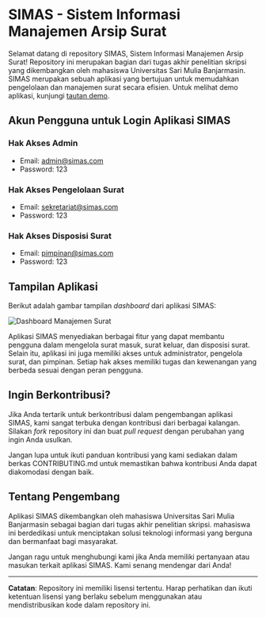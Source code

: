# SIMAS - Sistem Informasi Manajemen Arsip Surat

Selamat datang di repository SIMAS, Sistem Informasi Manajemen Arsip Surat! Repository ini merupakan bagian dari tugas akhir penelitian skripsi yang dikembangkan oleh mahasiswa Universitas Sari Mulia Banjarmasin. SIMAS merupakan sebuah aplikasi yang bertujuan untuk memudahkan pengelolaan dan manajemen surat secara efisien. Untuk melihat demo aplikasi, kunjungi [tautan demo](https://suratonlineku.000webhostapp.com/).

## Akun Pengguna untuk Login Aplikasi SIMAS

### Hak Akses Admin
- Email: admin@simas.com
- Password: 123

### Hak Akses Pengelolaan Surat
- Email: sekretariat@simas.com
- Password: 123

### Hak Akses Disposisi Surat
- Email: pimpinan@simas.com
- Password: 123

## Tampilan Aplikasi

Berikut adalah gambar tampilan *dashboard* dari aplikasi SIMAS:

![Dashboard Manajemen Surat](https://user-images.githubusercontent.com/77903323/190657216-ca40747d-3ff4-4924-8026-c72bb444bb38.png)

Aplikasi SIMAS menyediakan berbagai fitur yang dapat membantu pengguna dalam mengelola surat masuk, surat keluar, dan disposisi surat. Selain itu, aplikasi ini juga memiliki akses untuk administrator, pengelola surat, dan pimpinan. Setiap hak akses memiliki tugas dan kewenangan yang berbeda sesuai dengan peran pengguna.

## Ingin Berkontribusi?

Jika Anda tertarik untuk berkontribusi dalam pengembangan aplikasi SIMAS, kami sangat terbuka dengan kontribusi dari berbagai kalangan. Silakan *fork* repository ini dan buat *pull request* dengan perubahan yang ingin Anda usulkan.

Jangan lupa untuk ikuti panduan kontribusi yang kami sediakan dalam berkas CONTRIBUTING.md untuk memastikan bahwa kontribusi Anda dapat diakomodasi dengan baik.

## Tentang Pengembang

Aplikasi SIMAS dikembangkan oleh mahasiswa Universitas Sari Mulia Banjarmasin sebagai bagian dari tugas akhir penelitian skripsi. mahasiswa ini berdedikasi untuk menciptakan solusi teknologi informasi yang berguna dan bermanfaat bagi masyarakat.

Jangan ragu untuk menghubungi kami jika Anda memiliki pertanyaan atau masukan terkait aplikasi SIMAS. Kami senang mendengar dari Anda!

---
**Catatan**: Repository ini memiliki lisensi tertentu. Harap perhatikan dan ikuti ketentuan lisensi yang berlaku sebelum menggunakan atau mendistribusikan kode dalam repository ini.
